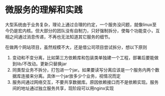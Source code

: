 # 微服务的理解和实践

大型系统由于业务复杂，理论上通过合理的约定，一个服务没问题，就像linux至今仍是宏内核。但大部分的团队没有自制力，只好强制拆分，使每个功能变小，互相之间通过消息传递，不再也无法知道其它服务的细节。

在做两个网站项目，虽然规模不大，还是借公司项目尝试拆分，想以下原则

1. 变动和不变分离，比如第三方依赖库和包装类单独建一个工程，部署后要能做到lib/不改动。更新只替换jar
2. 同类型业务不拆分，打包进一个jar。如果要读写分离应该是一个服务内两个数据库连接来分离。具体一个jar放多少个业务，视情况而定
3. 服务间通过网络交互，不要共享数据库。原因依赖接口而不是依赖实现。服务间的地址通过独立服务共享，现阶段可以用nginx实现